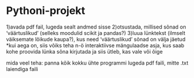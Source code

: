# Pythoni-projekt
1)avada pdf fail, lugeda sealt andmed sisse
2)otsustada, millised sõnad on ‘väärtuslikud’ (selleks moodulid scikit ja pandas?)
3)luua lünktekst (ilmselt väiksemate lõikude kaupa?), kus need ‘väärtuslikud’ sõnad on välja jäetud
*kui aega on, siis võiks teha n-ö interaktiivse mängulaadse asja, kus saab kohe proovida lünka sõna kirjutada ja siis ütleb, kas vale või õige

mida veel teha:
panna kõik kokku ühte programmi
lugeda pdf faili, mitte .txt laiendiga faili
